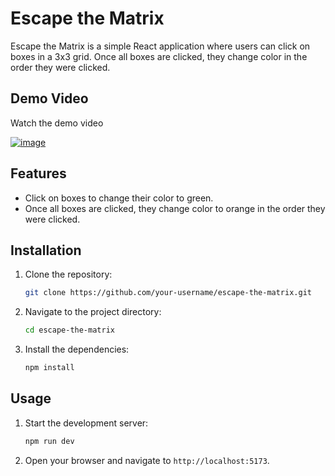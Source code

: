 # Escape the Matrix

Escape the Matrix is a simple React application where users can click on boxes in a 3x3 grid. Once all boxes are clicked, they change color in the order they were clicked.

## Demo Video

Watch the demo video 

[![image](https://github.com/user-attachments/assets/f583be4b-eb67-4dea-a2ed-f93f5b45395d)](https://youtu.be/BlS-gbeBiF0?si=JkiQF0lRwoVEC__F)

## Features

- Click on boxes to change their color to green.
- Once all boxes are clicked, they change color to orange in the order they were clicked.

## Installation

1. Clone the repository:
   ```sh
   git clone https://github.com/your-username/escape-the-matrix.git
   ```
2. Navigate to the project directory:
   ```sh
   cd escape-the-matrix
   ```
3. Install the dependencies:
   ```sh
   npm install
   ```

## Usage

1. Start the development server:
   ```sh
   npm run dev
   ```
2. Open your browser and navigate to `http://localhost:5173`.
